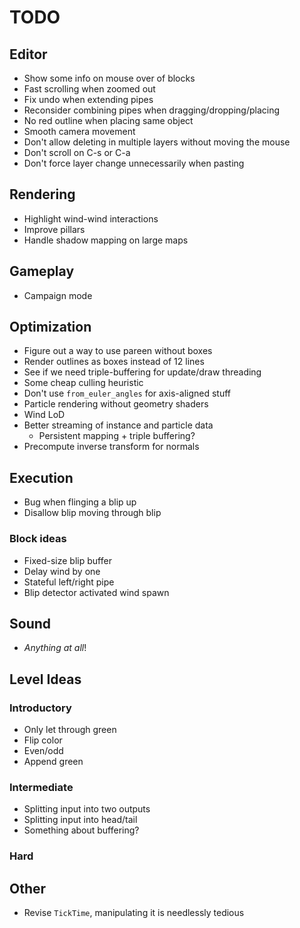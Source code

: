 # TODO
## Editor
- Show some info on mouse over of blocks
- Fast scrolling when zoomed out
- Fix undo when extending pipes
- Reconsider combining pipes when dragging/dropping/placing
- No red outline when placing same object
- Smooth camera movement
- Don't allow deleting in multiple layers without moving the mouse
- Don't scroll on C-s or C-a
- Don't force layer change unnecessarily when pasting

## Rendering
- Highlight wind-wind interactions
- Improve pillars
- Handle shadow mapping on large maps

## Gameplay
- Campaign mode

## Optimization
- Figure out a way to use pareen without boxes
- Render outlines as boxes instead of 12 lines
- See if we need triple-buffering for update/draw threading
- Some cheap culling heuristic
- Don't use `from_euler_angles` for axis-aligned stuff
- Particle rendering without geometry shaders
- Wind LoD
- Better streaming of instance and particle data
    - Persistent mapping + triple buffering?
- Precompute inverse transform for normals

## Execution
- Bug when flinging a blip up
- Disallow blip moving through blip

### Block ideas
- Fixed-size blip buffer
- Delay wind by one
- Stateful left/right pipe 
- Blip detector activated wind spawn

## Sound
 - _Anything at all_!

## Level Ideas
### Introductory
- Only let through green
- Flip color
- Even/odd
- Append green

### Intermediate
- Splitting input into two outputs
- Splitting input into head/tail
- Something about buffering?

### Hard

## Other
- Revise `TickTime`, manipulating it is needlessly tedious
